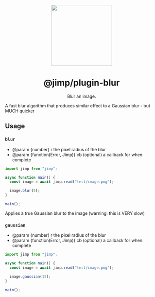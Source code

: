 <div align="center">
  <img width="200" height="200"
    src="https://s3.amazonaws.com/pix.iemoji.com/images/emoji/apple/ios-11/256/crayon.png">
  <h1>@jimp/plugin-blur</h1>
  <p>Blur an image.</p>
</div>

A fast blur algorithm that produces similar effect to a Gaussian blur - but MUCH quicker

## Usage

### `blur`

- @param {number} r the pixel radius of the blur
- @param {function(Error, Jimp)} cb (optional) a callback for when complete

```js
import jimp from "jimp";

async function main() {
  const image = await jimp.read("test/image.png");

  image.blur(5);
}

main();
```

Applies a true Gaussian blur to the image (warning: this is VERY slow)

### `gaussian`

- @param {number} r the pixel radius of the blur
- @param {function(Error, Jimp)} cb (optional) a callback for when complete

```js
import jimp from "jimp";

async function main() {
  const image = await jimp.read("test/image.png");

  image.gaussian(15);
}

main();
```
